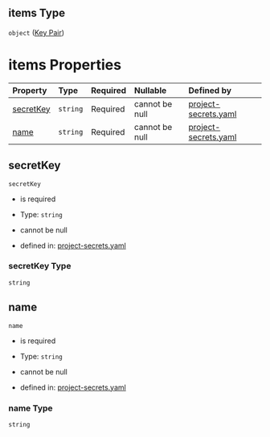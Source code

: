 ## items Type

`object` ([Key Pair](project-secrets-properties-key-pairs-key-pair.md))

# items Properties

| Property                | Type     | Required | Nullable       | Defined by                                                                                                                                                                                       |
| :---------------------- | :------- | :------- | :------------- | :----------------------------------------------------------------------------------------------------------------------------------------------------------------------------------------------- |
| [secretKey](#secretkey) | `string` | Required | cannot be null | [project-secrets.yaml](project-secrets-properties-key-pairs-key-pair-properties-secretkey.md "https://fluence.dev/schemas/project-secrets.yaml#/properties/keyPairs/items/properties/secretKey") |
| [name](#name)           | `string` | Required | cannot be null | [project-secrets.yaml](project-secrets-properties-key-pairs-key-pair-properties-name.md "https://fluence.dev/schemas/project-secrets.yaml#/properties/keyPairs/items/properties/name")           |

## secretKey



`secretKey`

*   is required

*   Type: `string`

*   cannot be null

*   defined in: [project-secrets.yaml](project-secrets-properties-key-pairs-key-pair-properties-secretkey.md "https://fluence.dev/schemas/project-secrets.yaml#/properties/keyPairs/items/properties/secretKey")

### secretKey Type

`string`

## name



`name`

*   is required

*   Type: `string`

*   cannot be null

*   defined in: [project-secrets.yaml](project-secrets-properties-key-pairs-key-pair-properties-name.md "https://fluence.dev/schemas/project-secrets.yaml#/properties/keyPairs/items/properties/name")

### name Type

`string`
